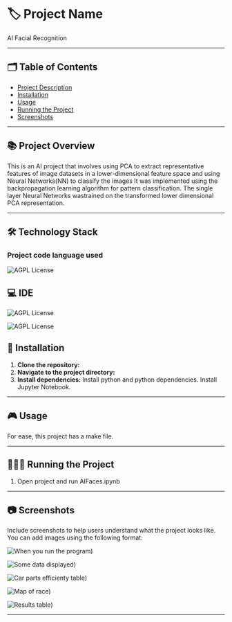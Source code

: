 # 🏷️ Project Name
AI Facial Recognition

---
## 🗂️ Table of Contents

- [Project Description](#project-description)
- [Installation](#installation)
- [Usage](#usage)
- [Running the Project](#running-the-project)
- [Screenshots](#screenshots)
---

## :books: Project Overview
This is an AI project that involves using PCA to extract representative features of image datasets in a lower-dimensional feature space and using Neural Networks(NN) to classify the images
It was implemented using the backpropagation learning algorithm for pattern classification. The single layer Neural Networks wastrained on the transformed lower dimensional PCA representation.

---

## :hammer_and_wrench: Technology Stack 

### Project code language used

 ![AGPL License](https://img.shields.io/badge/Python-FFD43B?style=for-the-badge&logo=python&logoColor=blue)

## 💻 IDE

 ![AGPL License](https://img.shields.io/badge/VSCode-0078D4?style=for-the-badge&logo=visual%20studio%20code&logoColor=white)

  ![AGPL License](https://img.shields.io/badge/Jupyter-F37626.svg?&style=for-the-badge&logo=Jupyter&logoColor=white)


## 📝 Installation

1. **Clone the repository:**
2. **Navigate to the project directory:**
3. **Install dependencies:**
   Install python and python dependencies.
   Install Jupyter Notebook.

---

## 🎮 Usage

For ease, this project has a make file. 

---

## 🏃🏻‍♂️ Running the Project

1. Open project and run AIFaces.ipynb 

---

## 📷 Screenshots

Include screenshots to help users understand what the project looks like. You can add images using the following format:

![When you run the program](https://github.com/Simulation/blob/main/Assets/Screenshot%202024-06-05%20at%2003.29.23.png))

![Some data displayed](https://github.com/kieran-wlation/blob/main/Assets/Screenshot%202024-06-05%20at%2003.29.43.png))

![Car parts efficienty table](https://github.co-Simulation/blob/main/Assets/Screenshot%202024-06-05%20at%2003.30.35.png))

![Map of race](https://github.com/kieran-woodrots/Screenshot%202024-06-05%20at%2003.30.20.png))

![Results table](h%20at%2003.30.56.png))

---
